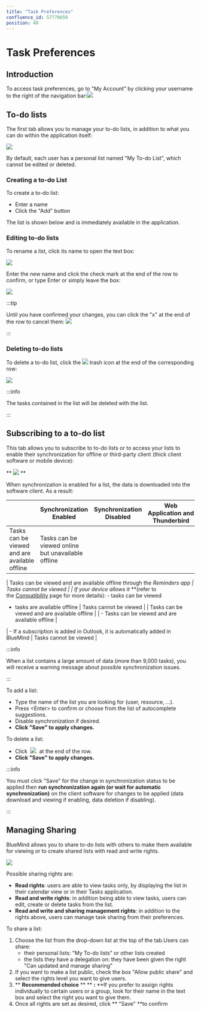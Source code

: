 ```yaml
---
title: "Task Preferences"
confluence_id: 57770650
position: 48
---
```

# Task Preferences


## Introduction

To access task preferences, go to "My Account" by clicking your username to the right of the navigation bar:![](../../../attachments/57770650/57770665.png)


## To-do lists

The first tab allows you to manage your to-do lists, in addition to what you can do within the application itself:

![](../../../attachments/57770650/57770662.png)

By default, each user has a personal list named "My To-do List", which cannot be edited or deleted.

### Creating a to-do List

To create a to-do list:

- Enter a name
- Click the "Add" button


The list is shown below and is immediately available in the application.

### Editing to-do lists

To rename a list, click its name to open the text box:

![](../../../attachments/57770650/57770660.png)

Enter the new name and click the check mark at the end of the row to confirm, or type Enter or simply leave the box:

![](../../../attachments/57770650/57770658.png)


:::tip

Until you have confirmed your changes, you can click the "x" at the end of the row to cancel them: ![](../../../attachments/57770650/57770657.png)

:::

### Deleting to-do lists

To delete a to-do list, click the ![](../../../attachments/57770650/57770664.png) trash icon at the end of the corresponding row:

![](../../../attachments/57770650/57770655.png)


:::info

The tasks contained in the list will be deleted with the list.

:::

## Subscribing to a to-do list

This tab allows you to subscribe to to-do lists or to access your lists to enable their synchronization for offline or third-party client (thick client software or mobile device):

 ** ![](../../../attachments/57770650/57770653.png) ** 

When synchronization is enabled for a list, the data is downloaded into the software client. As a result:

|  | Synchronization Enabled | Synchronization Disabled | Web Application and Thunderbird | EAS iOS | EAS (other) | DAV | Outlook |
| --- | --- | --- | --- | --- | --- | --- | --- |
| Tasks can be viewed and are available offline | Tasks can be viewed online but unavailable offline |
| 
Tasks can be viewed and are available offline through the *Reminders *app
 | Tasks cannot be viewed |
| 
If your device allows it** **(refer to the [Compatibility](https://forge.bluemind.net/confluence/display/DA/.Compatibilite+vBM-3.5) page for more details):
- tasks can be viewed
- tasks are available offline
 | 
Tasks cannot be viewed
 |
| Tasks can be viewed and are available offline |
| - Tasks can be viewed and are available offline  | 


 | - If a subscription is added in Outlook, it is automatically added in BlueMind | Tasks cannot be viewed |


:::info

When a list contains a large amount of data (more than 9,000 tasks), you will receive a warning message about possible synchronization issues.

:::

To add a list:

- Type the name of the list you are looking for (user, resource, ...).
- Press &lt;Enter> to confirm or choose from the list of autocomplete suggestions.
- Disable synchronization if desired.
- **Click "Save" to apply changes.**


To delete a list:

- Click  ![](../../../attachments/57770650/57770664.png)  at the end of the row.
- **Click "Save" to apply changes.**


:::info

You must click "Save" for the change in synchronization status to be applied then **run synchronization again (or wait for automatic synchronization)** on the client software for changes to be applied (data download and viewing if enabling, data deletion if disabling).

:::

## Managing Sharing

BlueMind allows you to share to-do lists with others to make them available for viewing or to create shared lists with read and write rights.

![](../../../attachments/57770650/57770651.png)

Possible sharing rights are:

- **Read rights**: users are able to view tasks only, by displaying the list in their calendar view or in their Tasks application.
- **Read and write rights**: in addition being able to view tasks, users can edit, create or delete tasks from the list.
- **Read and write and sharing management rights**: in addition to the rights above, users can manage task sharing from their preferences.


To share a list:

1. Choose the list from the drop-down list at the top of the tab.Users can share: 
    - their personal lists: "My To-do lists" or other lists created
    - the lists they have a delegation on: they have been given the right "Can updated and manage sharing"
2. If you want to make a list public, check the box "Allow public share" and select the rights level you want to give users.
3. ** **Recommended choice** ** ** **:** **If you prefer to assign rights individually to certain users or a group, look for their name in the text box and select the right you want to give them.
4. Once all rights are set as desired, click ** "Save" **to confirm


